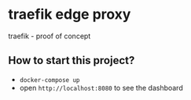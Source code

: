 # traefik edge proxy

traefik - proof of concept

## How to start this project?

- `docker-compose up`
- open `http://localhost:8080` to see the dashboard

